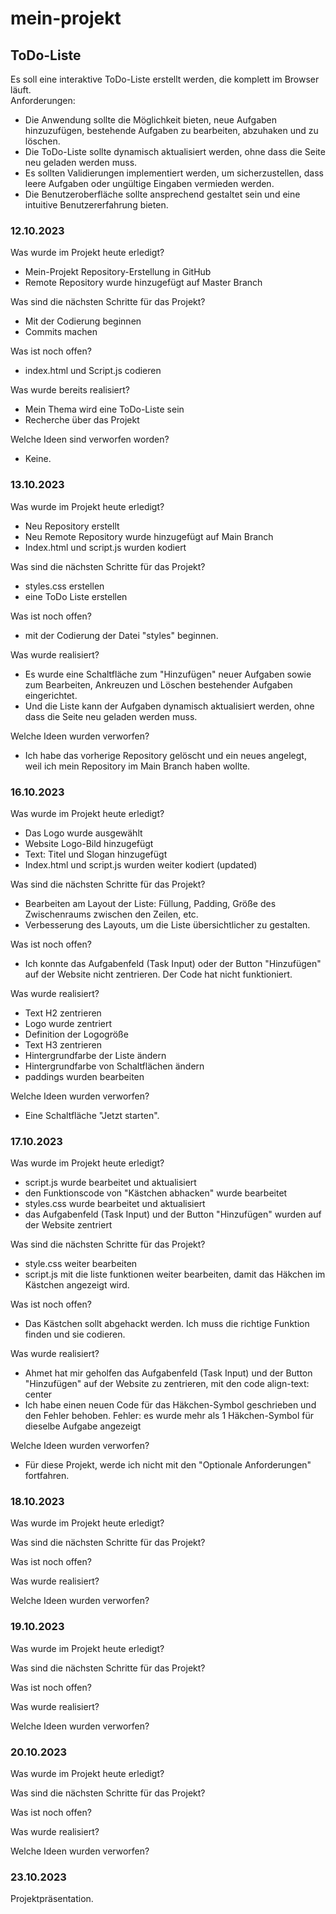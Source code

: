 # mein-projekt
## ToDo-Liste 
Es soll eine interaktive ToDo-Liste erstellt werden, die komplett im Browser läuft.  
Anforderungen: 
- Die Anwendung sollte die Möglichkeit bieten, neue Aufgaben hinzuzufügen,  bestehende Aufgaben zu bearbeiten, abzuhaken und zu löschen.  
- Die ToDo-Liste sollte dynamisch aktualisiert werden, ohne dass die Seite neu geladen  werden muss. 
- Es sollten Validierungen implementiert werden, um sicherzustellen, dass leere  Aufgaben oder ungültige Eingaben vermieden werden. 
- Die Benutzeroberfläche sollte ansprechend gestaltet sein und eine intuitive  Benutzererfahrung bieten. 

### 12.10.2023
Was wurde im Projekt heute erledigt?
- Mein-Projekt Repository-Erstellung in GitHub
- Remote Repository wurde hinzugefügt auf Master Branch

Was sind die nächsten Schritte für das Projekt? 
- Mit der Codierung beginnen
- Commits machen

Was ist noch offen? 
- index.html und Script.js codieren 

Was wurde bereits realisiert? 
- Mein Thema wird eine ToDo-Liste sein
- Recherche über das Projekt

Welche Ideen sind verworfen worden? 
- Keine.

### 13.10.2023
Was wurde im Projekt heute erledigt? 
- Neu Repository erstellt
- Neu Remote Repository wurde hinzugefügt auf Main Branch
- Index.html und script.js wurden kodiert
  
Was sind die nächsten Schritte für das Projekt? 
- styles.css erstellen
- eine ToDo Liste erstellen
  
Was ist noch offen?
- mit der Codierung der Datei "styles" beginnen.

Was wurde realisiert? 
- Es wurde eine Schaltfläche zum "Hinzufügen" neuer Aufgaben sowie zum Bearbeiten, Ankreuzen und Löschen bestehender Aufgaben eingerichtet.  
- Und die Liste kann der Aufgaben dynamisch aktualisiert werden, ohne dass die Seite neu geladen werden muss. 

Welche Ideen wurden verworfen?
- Ich habe das vorherige Repository gelöscht und ein neues angelegt, weil ich mein Repository im Main Branch haben wollte.

### 16.10.2023
Was wurde im Projekt heute erledigt?  
- Das Logo wurde ausgewählt
- Website Logo-Bild hinzugefügt
- Text: Titel und Slogan hinzugefügt
- Index.html und script.js wurden weiter kodiert (updated)

Was sind die nächsten Schritte für das Projekt? 
- Bearbeiten am Layout der Liste: Füllung, Padding, Größe des Zwischenraums zwischen den Zeilen, etc.
- Verbesserung des Layouts, um die Liste übersichtlicher zu gestalten.

Was ist noch offen? 
- Ich konnte das Aufgabenfeld (Task Input) oder der Button "Hinzufügen" auf der Website nicht zentrieren.
Der Code hat nicht funktioniert.

Was wurde realisiert? 
- Text H2 zentrieren
- Logo wurde zentriert
- Definition der Logogröße
- Text H3 zentrieren
- Hintergrundfarbe der Liste ändern
- Hintergrundfarbe von Schaltflächen ändern
- paddings wurden bearbeiten

Welche Ideen wurden verworfen?
- Eine Schaltfläche "Jetzt starten".

### 17.10.2023
Was wurde im Projekt heute erledigt?  
- script.js wurde bearbeitet und aktualisiert
- den Funktionscode von "Kästchen abhacken" wurde bearbeitet 
- styles.css wurde bearbeitet und aktualisiert
- das Aufgabenfeld (Task Input) und der Button "Hinzufügen" wurden auf der Website zentriert

Was sind die nächsten Schritte für das Projekt? 
- style.css weiter bearbeiten
- script.js mit die liste funktionen weiter bearbeiten, damit das Häkchen im Kästchen angezeigt wird.

Was ist noch offen? 
- Das Kästchen sollt abgehackt werden. Ich muss die richtige Funktion finden und sie codieren.

Was wurde realisiert? 
- Ahmet hat mir geholfen das Aufgabenfeld (Task Input) und der Button "Hinzufügen" auf der Website zu zentrieren, mit den code align-text: center
- Ich habe einen neuen Code für das Häkchen-Symbol geschrieben und den Fehler behoben. Fehler: es wurde mehr als 1 Häkchen-Symbol für dieselbe Aufgabe angezeigt

Welche Ideen wurden verworfen?
- Für diese Projekt, werde ich nicht mit den "Optionale Anforderungen" fortfahren.

### 18.10.2023
Was wurde im Projekt heute erledigt?  

Was sind die nächsten Schritte für das Projekt? 

Was ist noch offen? 

Was wurde realisiert? 

Welche Ideen wurden verworfen?

### 19.10.2023
Was wurde im Projekt heute erledigt?  

Was sind die nächsten Schritte für das Projekt? 

Was ist noch offen? 

Was wurde realisiert? 

Welche Ideen wurden verworfen?

### 20.10.2023
Was wurde im Projekt heute erledigt?  

Was sind die nächsten Schritte für das Projekt? 

Was ist noch offen? 

Was wurde realisiert? 

Welche Ideen wurden verworfen?

### 23.10.2023
Projektpräsentation.
